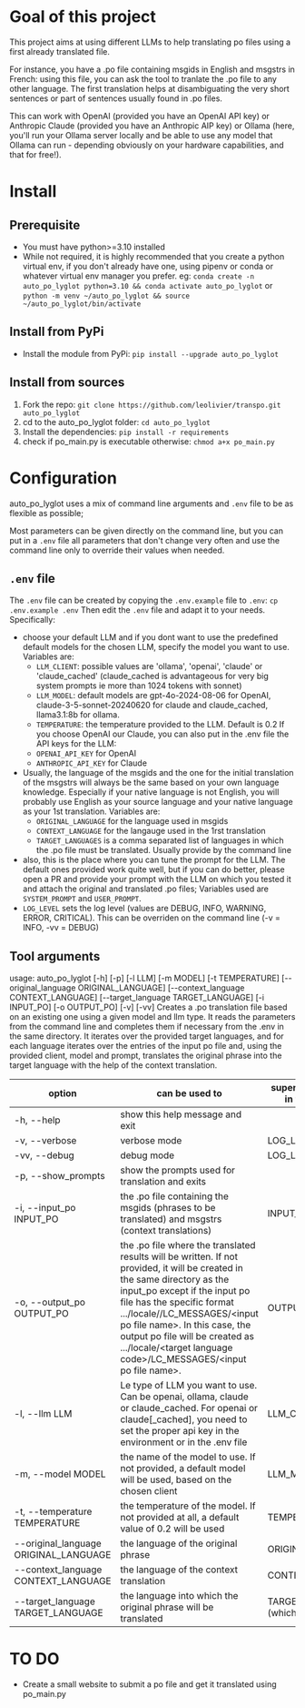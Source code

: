 # Goal of this project
This project aims at using different LLMs to help translating po files using a first already translated file.

For instance, you have a .po file containing msgids in English and msgstrs in French: using this file, you can ask the tool to tranlate the .po file to any other language. The first translation helps at disambiguating the very short sentences or part of sentences usually found in .po files.

This can work with OpenAI (provided you have an OpenAI API key) or Anthropic Claude (provided you have an Anthropic AIP key) or Ollama (here, you'll run your Ollama server locally and be able to use any model that Ollama can run - depending obviously on your hardware capabilities, and that for free!).

# Install

## Prerequisite
* You must have python>=3.10 installed 
* While not required, it is highly recommended that you create a python virtual env, if you don't already have one, using pipenv or conda or whatever virtual env manager you prefer. eg:
   `conda create -n auto_po_lyglot python=3.10 && conda activate auto_po_lyglot`
or
   `python -m venv ~/auto_po_lyglot && source ~/auto_po_lyglot/bin/activate`

## Install from PyPi
* Install the module from PyPi:
   `pip install --upgrade auto_po_lyglot`

## Install from sources
1. Fork the repo:
   `git clone https://github.com/leolivier/transpo.git auto_po_lyglot`
1. cd to the auto_po_lyglot folder:
   `cd auto_po_lyglot`
1. Install the dependencies: 
   `pip install -r requirements`
1. check if po_main.py is executable otherwise:
   `chmod a+x po_main.py`

# Configuration
auto_po_lyglot uses a mix of command line arguments and `.env` file to be as flexible as possible;

Most parameters can be given directly on the command line, but you can put in a `.env` file all parameters that don't change very often and use the command line only to override their values when needed.

## `.env` file
The `.env` file can be created by copying the `.env.example` file to `.env`:
`cp .env.example .env`
Then edit the `.env` file and adapt it to your needs. Specifically:
* choose your default LLM and if you dont want to use the predefined default models for the chosen LLM, specify the model you want to use.
  Variables are:
    * `LLM_CLIENT`: possible values are 'ollama', 'openai', 'claude' or 'claude_cached' (claude_cached is advantageous for very big system prompts ie more than 1024 tokens with sonnet)
    * `LLM_MODEL`: default models are gpt-4o-2024-08-06 for OpenAI, claude-3-5-sonnet-20240620 for claude and claude_cached, llama3.1:8b for ollama.
    * `TEMPERATURE`: the temperature provided to the LLM. Default is 0.2
  If you choose OpenAI our Claude, you can also put in the .env file the API keys for the LLM:
    * `OPENAI_API_KEY` for OpenAI
    * `ANTHROPIC_API_KEY` for Claude
* Usually, the language of the msgids and the one for the initial translation of the msgstrs will always be the same based on your own language knowledge. Especially if your native language is not English, you will probably use English as your source language and your native language as your 1st translation. Variables are:
  * `ORIGINAL_LANGUAGE` for the language used in msgids
  * `CONTEXT_LANGUAGE` for the langauge used in the 1rst translation
  * `TARGET_LANGUAGES` is a comma separated list of languages in which the .po file must be translated. Usually provide by the command line
* also, this is the place where you can tune the prompt for the LLM. The default ones provided work quite well, but if you can do better, please open a PR and provide your prompt with the LLM on which you tested it and attach the original and translated .po files;
  Variables used are `SYSTEM_PROMPT` and `USER_PROMPT`.
* `LOG_LEVEL` sets the log level (values are DEBUG, INFO, WARNING, ERROR, CRITICAL). This can be overriden on the command line (-v = INFO, -vv = DEBUG)

## Tool arguments
usage: auto_po_lyglot [-h] [-p] [-l LLM] [-m MODEL] [-t TEMPERATURE] [--original_language ORIGINAL_LANGUAGE] [--context_language CONTEXT_LANGUAGE]
                      [--target_language TARGET_LANGUAGE] [-i INPUT_PO] [-o OUTPUT_PO] [-v] [-vv]
Creates a .po translation file based on an existing one using a given model and llm type. It reads the parameters from the command line and completes
them if necessary from the .env in the same directory. It iterates over the provided target languages, and for each language iterates over the entries
of the input po file and, using the provided client, model and prompt, translates the original phrase into the target language with the help of the
context translation.

| option                                 |           can be used to        | supersedes variable in the .env file |  default value |
|----------------------------------------|---------------------------------|--------------------------------------|----------------|
|  -h, --help                            | show this help message and exit |                                      |                |
|  -v, --verbose                         | verbose mode                    |       LOG_LEVEL=INFO                 | LOG_LEVEL=WARN |
|  -vv, --debug                          | debug mode                      |       LOG_LEVEL=DEBUG                | LOG_LEVEL=WARN |
|  -p, --show_prompts                    | show the prompts used for translation and exits |                      |                |
|  -i, --input_po INPUT_PO               | the .po file containing the msgids (phrases to be translated) and msgstrs (context translations) | INPUT_PO | |
|  -o, --output_po OUTPUT_PO             | the .po file where the translated results will be written. If not provided, it will be created in the same directory as the input_po except if the input po file has the specific format .../locale/<context language code>/LC_MESSAGES/\<input po file name>. In this case, the output po file will be created as .../locale/\<target language code>/LC_MESSAGES/\<input po file name>. | OUTPUT_PO | see doc |
|  -l, --llm LLM                         | Le type of LLM you want to use. Can be openai, ollama, claude or claude_cached. For openai or claude[_cached], you need to set the proper api key in the environment or in the .env file | LLM_CLIENT | ollama |
|  -m, --model MODEL                     | the name of the model to use. If not provided, a default model will be used, based on the chosen client | LLM_MODEL | see doc |
|  -t, --temperature TEMPERATURE         | the temperature of the model. If not provided at all, a default value of 0.2 will be used | TEMPERATURE |  0.2  |
|  --original_language ORIGINAL_LANGUAGE | the language of the original phrase | ORIGINAL_LANGUAGE |  |
|  --context_language CONTEXT_LANGUAGE   | the language of the context translation | CONTEXT_LANGUAGE |  | 
|  --target_language TARGET_LANGUAGE     | the language into which the original phrase will be translated | TARGET_LANGUAGES (which is an array) |  |

# TO DO
* Create a small website to submit a po file and get it translated using po_main.py
